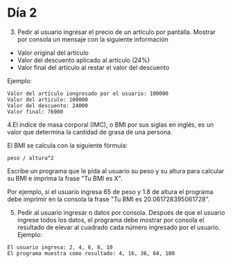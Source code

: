 # Día 2

3. Pedir al usuario ingresar el precio de un artículo por pantalla. Mostrar por consola un mensaje con la siguiente información
- Valor original del artículo
- Valor del descuento aplicado al artículo (24%)
- Valor final del artículo al restar el valor del descuento

Ejemplo:
```
Valor del artículo iongresado por el usuario: 100000
Valor del artículo: 100000
Valor del descuento: 24000
Valor final: 76000
```

4.El índice de masa corporal (IMC), o BMI por sus siglas en inglés, es un valor que determina la cantidad de grasa de una persona.

El BMI se calcula con la siguiente fórmula:

```
peso / altura^2
```

Escribe un programa que le pida al usuario su peso y su altura para calcular su BMI e imprima la frase "Tu BMI es X".

Por ejemplo, si el usuario ingresa 65 de peso y 1.8 de altura el programa debe imprimir en la consola la frase "Tu BMI es 20.061728395061728".

5. Pedir al usuario ingresar n datos por consola. Después de que el usuario ingrese todos los datos, el programa debe mostrar por consola el resultado de elevar al cuadrado cada número ingresado por el usuario. Ejemplo:
```
El usuario ingresa: 2, 4, 6, 8, 10
El programa muestra como resultado: 4, 16, 36, 64, 100
```
